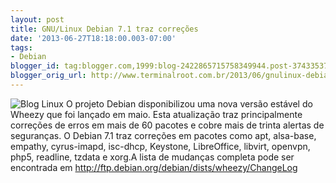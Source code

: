 ```yaml
---
layout: post
title: GNU/Linux Debian 7.1 traz correções
date: '2013-06-27T18:18:00.003-07:00'
tags:
- Debian
blogger_id: tag:blogger.com,1999:blog-2422865715758349944.post-3743353712502373545
blogger_orig_url: http://www.terminalroot.com.br/2013/06/gnulinux-debian-71-traz-correcoes.html
---
```

![Blog Linux](http://marcelo.juntadados.org/upload/2/55/Logo_Debian.png "Blog Linux")
O projeto  Debian disponibilizou uma nova versão estável do Wheezy que foi lançado  em maio. Esta atualização traz principalmente correções de erros em mais  de 60 pacotes e cobre mais de trinta alertas de seguranças. 
O Debian  7.1 traz correções em pacotes como apt, alsa-base, empathy, cyrus-imapd,  isc-dhcp, Keystone, LibreOffice, libvirt, openvpn, php5, readline,  tzdata e xorg.A lista de mudanças completa pode ser encontrada em
http://ftp.debian.org/debian/dists/wheezy/ChangeLog

